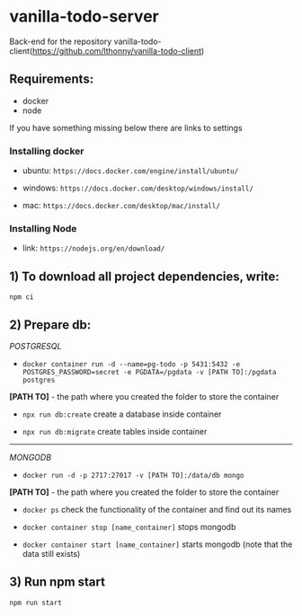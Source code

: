 # vanilla-todo-server
Back-end for the repository vanilla-todo-client(https://github.com/lthonny/vanilla-todo-client)

## Requirements: 
  - docker
  - node

If you have something missing below there are links to settings

### Installing docker

+ ubuntu: `https://docs.docker.com/engine/install/ubuntu/`

+ windows: `https://docs.docker.com/desktop/windows/install/`

+ mac: `https://docs.docker.com/desktop/mac/install/`

### Installing Node

+ link: `https://nodejs.org/en/download/`

## 1) To download all project dependencies, write:
  
  `npm ci`

## 2) Prepare db:

*POSTGRESQL*

   - `docker container run -d --name=pg-todo -p 5431:5432 -e POSTGRES_PASSWORD=secret -e PGDATA=/pgdata -v [PATH TO]:/pgdata postgres`
 
   **[PATH TO]** - the path where you created the folder to store the container

   - `npx run db:create` create a database inside container

   - `npx run db:migrate` create tables inside container

---

*MONGODB*
    
   - `docker run -d -p 2717:27017 -v [PATH TO]:/data/db mongo`
    
  **[PATH TO]** - the path where you created the folder to store the container
    
   - `docker ps` check the functionality of the container and find out its names
    
   - `docker container stop [name_container]` stops mongodb
    
   - `docker container start [name_container]` starts mongodb (note that the data still exists)
 
## 3) Run npm start

  `npm run start`
